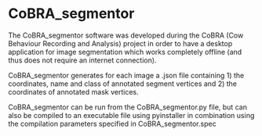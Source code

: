 # CoBRA_segmentor
The CoBRA_segmentor software was developed during the CoBRA (Cow Behaviour Recording and Analysis) project in order to have a desktop application for image segmentation which works completely offline (and thus does not require an internet connection).

CoBRA_segmentor generates for each image a .json file containing 1) the coordinates, name and class of annotated segment vertices and 2) the coordinates of annotated mask vertices. 

CoBRA_segmentor can be run from the CoBRA_segmentor.py file, but can also be compiled to an executable file using pyinstaller in combination using the compilation parameters specified in  CoBRA_segmentor.spec


